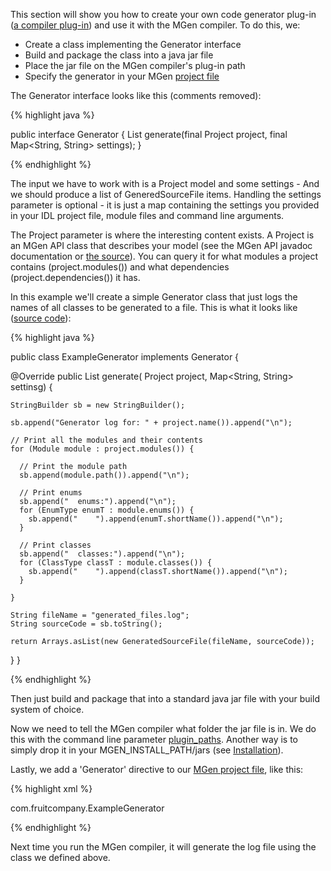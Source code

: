 ---
---

This section will show you how to create your own code generator plug-in (<a target-tab="compiler-plug-ins" class="active" href="index_l_Advanced_use.html#a">a compiler plug-in</a>) and use it with the MGen compiler. To do this, we:

 * Create a class implementing the Generator interface
 * Build and package the class into a java jar file
 * Place the jar file on the MGen compiler's plug-in path
 * Specify the generator in your MGen [project file](index_c_Generating_code.html)

The Generator interface looks like this (comments removed):

{% highlight java %}

public interface Generator {
  List<GeneratedSourceFile> generate(final Project project, 
                                     final Map<String, String> settings);
}

{% endhighlight %}

The input we have to work with is a Project model and some settings - And we should produce a list of GeneredSourceFile items. Handling the settings parameter is optional - it is just a map containing the settings you provided in your IDL project file, module files and command line arguments.

The Project parameter is where the interesting content exists. A Project is an MGen API class that describes your model (see the MGen API javadoc documentation or [the source](https://github.com/culvertsoft/mgen/blob/master/mgen-api/src/main/java/se/culvertsoft/mgen/api/model/Project.java)). You can query it for what modules a project contains (project.modules()) and what dependencies (project.dependencies()) it has. 

In this example we'll create a simple Generator class that just logs the names of all classes to be generated to a file. This is what it looks like ([source code](https://github.com/culvertsoft/mgen/blob/master/mgen-api/src/test/java/se/culvertsoft/mgen/api/test/examplegenerator/ExampleGenerator.java)):

{% highlight java %}

public class ExampleGenerator implements Generator {

  @Override
  public List<GeneratedSourceFile> generate(
      Project project, 
	  Map<String, String> settinsg) {

    StringBuilder sb = new StringBuilder();
		
    sb.append("Generator log for: " + project.name()).append("\n");
		
    // Print all the modules and their contents
    for (Module module : project.modules()) {
        		
      // Print the module path
      sb.append(module.path()).append("\n");
        		
      // Print enums
      sb.append("  enums:").append("\n");
      for (EnumType enumT : module.enums()) {
        sb.append("    ").append(enumT.shortName()).append("\n");
      }
        		
      // Print classes
      sb.append("  classes:").append("\n");
      for (ClassType classT : module.classes()) {
        sb.append("    ").append(classT.shortName()).append("\n");
      }
			
    }
		
    String fileName = "generated_files.log";
    String sourceCode = sb.toString();

    return Arrays.asList(new GeneratedSourceFile(fileName, sourceCode));
  }
}

{% endhighlight %}

Then just build and package that into a standard java jar file with your build system of choice. 

Now we need to tell the MGen compiler what folder the jar file is in. We do this with the command line parameter [plugin_paths](index_c_Generating_code.html#b). Another way is to simply drop it in your MGEN_INSTALL_PATH/jars (see [Installation](index_e1_Installation.html)).

Lastly, we add a 'Generator' directive to our [MGen project file](index_c_Generating_code.html), like this:

{% highlight xml %}

<Generator name="MyExampleGenerator">
  <class_path>com.fruitcompany.ExampleGenerator</class_path>
</Generator>

{% endhighlight %}

Next time you run the MGen compiler, it will generate the log file using the class we defined above.


